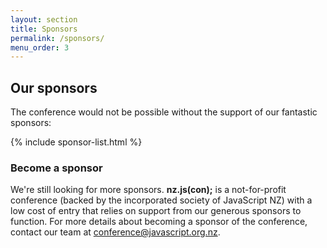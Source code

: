```yaml
---
layout: section
title: Sponsors
permalink: /sponsors/
menu_order: 3
---
```


## Our sponsors

The conference would not be possible without the support of our fantastic
sponsors:

{% include sponsor-list.html  %}

### Become a sponsor
We're still looking for more sponsors. __nz.js(con);__ is a not-for-profit conference (backed by the incorporated society of JavaScript NZ) with a low cost of entry that relies on support from our generous sponsors to function. For more details about becoming a sponsor of the conference, contact our team at [conference@javascript.org.nz](mailto:conference@javascript.org.nz).
